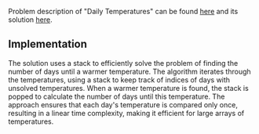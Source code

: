 Problem description of "Daily Temperatures" can be found [here](https://leetcode.com/problems/daily-temperatures/description/) and its solution [here](https://github.com/aurimas13/LeetCode-HackerRank-MAANG/blob/main/LeetCode/Python%20Solutions/Daily%20Temperatures/daily.py).

## Implementation

The solution uses a stack to efficiently solve the problem of finding the number of days until a warmer temperature. The algorithm iterates through the temperatures, using a stack to keep track of indices of days with unsolved temperatures. When a warmer temperature is found, the stack is popped to calculate the number of days until this temperature. The approach ensures that each day's temperature is compared only once, resulting in a linear time complexity, making it efficient for large arrays of temperatures.